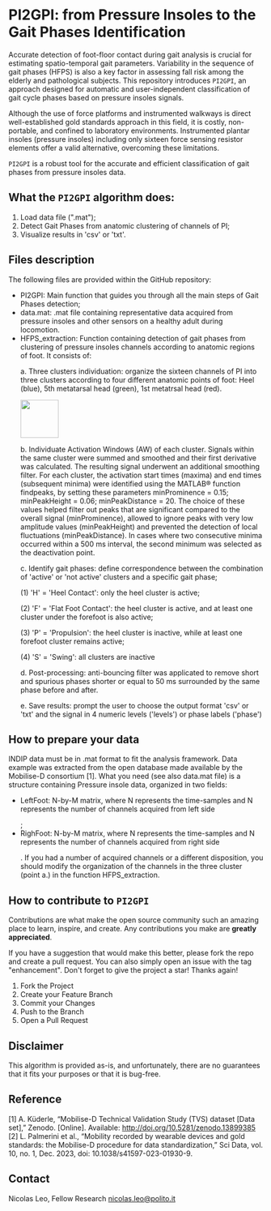 # PI2GPI: from Pressure Insoles to the Gait Phases Identification

<p align="center">


Accurate detection of foot-floor contact during gait analysis is crucial for estimating spatio-temporal gait parameters. Variability in the sequence of gait phases (HFPS) is also a key factor in assessing fall risk among the elderly and pathological subjects. This repository introduces ```PI2GPI```, an approach designed for automatic and user-independent classification of gait cycle phases based on pressure insoles signals.

Although the use of force platforms and instrumented walkways is direct well-established gold standards approach in this field, it is costly, non-portable, and confined to laboratory environments. Instrumented plantar insoles (pressure insoles) including only sixteen force sensing resistor elements offer a valid alternative, overcoming these limitations.

```PI2GPI``` is a robust tool for the accurate and efficient classification of gait phases from pressure insoles data.


## What the ```PI2GPI``` algorithm does:
1.	Load data file (".mat");
2.	Detect Gait Phases from anatomic clustering of channels of PI;
3.	Visualize results in 'csv' or 'txt'.

## Files description
The following files are provided within the GitHub repository:
- PI2GPI: Main function that guides you through all the main steps of Gait Phases detection;
- data.mat: .mat file containing representative data acquired from pressure insoles and other sensors on a healthy adult during locomotion.
- HFPS_extraction: Function containing detection of gait phases from clustering of pressure insoles channels according to anatomic regions of foot. It consists of:</p>
  a. Three clusters individuation: organize the sixteen channels of PI into three clusters according to four different anatomic points of foot: Heel (blue), 5th metatarsal head (green), 1st metatrsal head (red). </p>
<img  src="https://github.com/Biolab-PoliTO/PI-GaPhI/blob/main/PI_clusters.jpg" width="75"/> </p>
  b. Individuate Activation Windows (AW) of each cluster. Signals within the same cluster were summed and smoothed and their first derivative was calculated. The resulting signal underwent an additional smoothing filter. 
For each cluster, the activation start times (maxima) and end times (subsequent minima) were identified using the MATLAB® function findpeaks, by setting these parameters minProminence = 0.15; minPeakHeight = 0.06; minPeakDistance = 20. The choice of these values helped 
  filter out peaks that are significant compared to the overall signal (minProminence), allowed to ignore peaks with very low amplitude values (minPeakHeight) and prevented the detection of local fluctuations (minPeakDistance).  In cases where two consecutive minima occurred within a 500 ms interval, the second minimum was selected as the deactivation point. </p>
  c. Identify gait phases: define correspondence between the combination of 'active' or 'not active' clusters and a specific gait phase; </p>
      (1)	'H' = 'Heel Contact':  only the heel cluster is active;</p>
      (2)	'F' = 'Flat Foot Contact': the heel cluster is active, and at least one cluster under the forefoot is also active;</p>
      (3)	'P' = 'Propulsion': the heel cluster is inactive, while at least one forefoot cluster remains active;</p>
      (4) 'S' = 'Swing': all clusters are inactive</p>
  d. Post-processing: anti-bouncing filter was applicated to remove short and spurious phases shorter or equal to 50 ms surrounded by the same phase before and after. </p>
  e. Save results: prompt the user to choose the output format 'csv' or 'txt' and the signal in 4 numeric levels ('levels') or phase labels ('phase')


## How to prepare your data
INDIP data must be in .mat format to fit the analysis framework. Data example was extracted from the open database made available by the Mobilise-D consortium [1].  What you need (see also data.mat file) is a structure containing Pressure insole data, organized in two fields: </p> 
- LeftFoot: N-by-M matrix, where N represents the time-samples and N represents the number of channels acquired from left side </p>;
- RighFoot: N-by-M matrix, where N represents the time-samples and N represents the number of channels acquired from right side </p>.
If you had a number of acquired channels or a different disposition, you should modify the organization  of the channels in the three cluster (point a.) in the function HFPS_extraction.


## How to contribute to ```PI2GPI```
Contributions are what make the open source community such an amazing place to learn, inspire, and create. Any contributions you make are **greatly appreciated**.

If you have a suggestion that would make this better, please fork the repo and create a pull request. You can also simply open an issue with the tag "enhancement".
Don't forget to give the project a star! Thanks again!
1. Fork the Project
2. Create your Feature Branch
3. Commit your Changes
4. Push to the Branch
5. Open a Pull Request

## Disclaimer
This algorithm is provided as-is, and unfortunately, there are no guarantees that it fits your purposes or that it is bug-free.

## Reference
[1] A. Küderle, “Mobilise-D Technical Validation Study (TVS) dataset [Data set],” Zenodo. [Online]. Available: http://doi.org/10.5281/zenodo.13899385
[2] L. Palmerini et al., “Mobility recorded by wearable devices and gold standards: the Mobilise-D procedure for data standardization,” Sci Data, vol. 10, no. 1, Dec. 2023, doi: 10.1038/s41597-023-01930-9.

## Contact
Nicolas Leo, Fellow Research
nicolas.leo@polito.it
